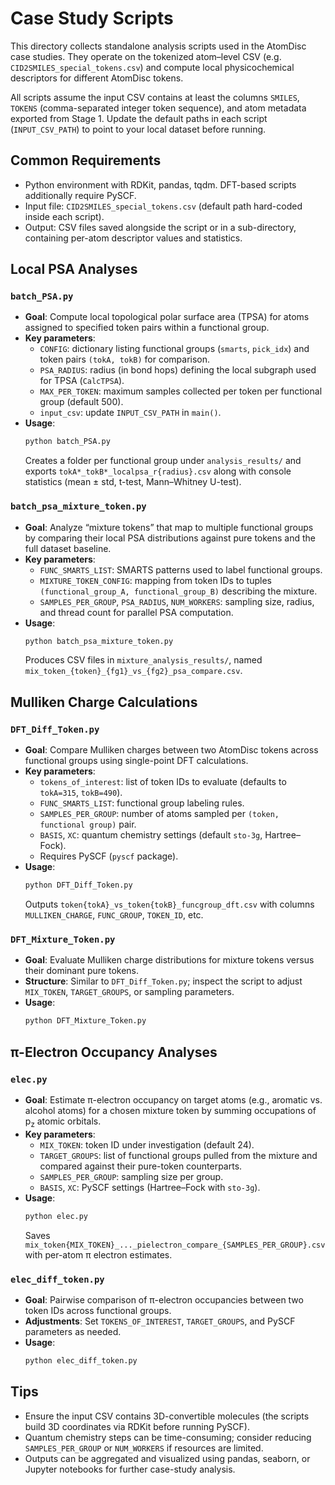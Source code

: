 # Case Study Scripts

This directory collects standalone analysis scripts used in the AtomDisc case studies. They operate on the tokenized atom–level CSV (e.g. `CID2SMILES_special_tokens.csv`) and compute local physicochemical descriptors for different AtomDisc tokens.

All scripts assume the input CSV contains at least the columns `SMILES`, `TOKENS` (comma-separated integer token sequence), and atom metadata exported from Stage 1. Update the default paths in each script (`INPUT_CSV_PATH`) to point to your local dataset before running.

## Common Requirements

- Python environment with RDKit, pandas, tqdm. DFT-based scripts additionally require PySCF.
- Input file: `CID2SMILES_special_tokens.csv` (default path hard-coded inside each script).
- Output: CSV files saved alongside the script or in a sub-directory, containing per-atom descriptor values and statistics.

## Local PSA Analyses

### `batch_PSA.py`
- **Goal**: Compute local topological polar surface area (TPSA) for atoms assigned to specified token pairs within a functional group.
- **Key parameters**:
  - `CONFIG`: dictionary listing functional groups (`smarts`, `pick_idx`) and token pairs `(tokA, tokB)` for comparison.
  - `PSA_RADIUS`: radius (in bond hops) defining the local subgraph used for TPSA (`CalcTPSA`).
  - `MAX_PER_TOKEN`: maximum samples collected per token per functional group (default 500).
  - `input_csv`: update `INPUT_CSV_PATH` in `main()`.
- **Usage**:
  ```bash
  python batch_PSA.py
  ```
  Creates a folder per functional group under `analysis_results/` and exports `tokA*_tokB*_localpsa_r{radius}.csv` along with console statistics (mean ± std, t-test, Mann–Whitney U-test).

### `batch_psa_mixture_token.py`
- **Goal**: Analyze “mixture tokens” that map to multiple functional groups by comparing their local PSA distributions against pure tokens and the full dataset baseline.
- **Key parameters**:
  - `FUNC_SMARTS_LIST`: SMARTS patterns used to label functional groups.
  - `MIXTURE_TOKEN_CONFIG`: mapping from token IDs to tuples `(functional_group_A, functional_group_B)` describing the mixture.
  - `SAMPLES_PER_GROUP`, `PSA_RADIUS`, `NUM_WORKERS`: sampling size, radius, and thread count for parallel PSA computation.
- **Usage**:
  ```bash
  python batch_psa_mixture_token.py
  ```
  Produces CSV files in `mixture_analysis_results/`, named `mix_token_{token}_{fg1}_vs_{fg2}_psa_compare.csv`.

## Mulliken Charge Calculations

### `DFT_Diff_Token.py`
- **Goal**: Compare Mulliken charges between two AtomDisc tokens across functional groups using single-point DFT calculations.
- **Key parameters**:
  - `tokens_of_interest`: list of token IDs to evaluate (defaults to `tokA=315`, `tokB=490`).
  - `FUNC_SMARTS_LIST`: functional group labeling rules.
  - `SAMPLES_PER_GROUP`: number of atoms sampled per `(token, functional group)` pair.
  - `BASIS`, `XC`: quantum chemistry settings (default `sto-3g`, Hartree–Fock).
  - Requires PySCF (`pyscf` package).
- **Usage**:
  ```bash
  python DFT_Diff_Token.py
  ```
  Outputs `token{tokA}_vs_token{tokB}_funcgroup_dft.csv` with columns `MULLIKEN_CHARGE`, `FUNC_GROUP`, `TOKEN_ID`, etc.

### `DFT_Mixture_Token.py`
- **Goal**: Evaluate Mulliken charge distributions for mixture tokens versus their dominant pure tokens.
- **Structure**: Similar to `DFT_Diff_Token.py`; inspect the script to adjust `MIX_TOKEN`, `TARGET_GROUPS`, or sampling parameters.
- **Usage**:
  ```bash
  python DFT_Mixture_Token.py
  ```

## π-Electron Occupancy Analyses

### `elec.py`
- **Goal**: Estimate π-electron occupancy on target atoms (e.g., aromatic vs. alcohol atoms) for a chosen mixture token by summing occupations of p<sub>z</sub> atomic orbitals.
- **Key parameters**:
  - `MIX_TOKEN`: token ID under investigation (default 24).
  - `TARGET_GROUPS`: list of functional groups pulled from the mixture and compared against their pure-token counterparts.
  - `SAMPLES_PER_GROUP`: sampling size per group.
  - `BASIS`, `XC`: PySCF settings (Hartree–Fock with `sto-3g`).
- **Usage**:
  ```bash
  python elec.py
  ```
  Saves `mix_token{MIX_TOKEN}_..._pielectron_compare_{SAMPLES_PER_GROUP}.csv` with per-atom π electron estimates.

### `elec_diff_token.py`
- **Goal**: Pairwise comparison of π-electron occupancies between two token IDs across functional groups.
- **Adjustments**: Set `TOKENS_OF_INTEREST`, `TARGET_GROUPS`, and PySCF parameters as needed.
- **Usage**:
  ```bash
  python elec_diff_token.py
  ```

## Tips

- Ensure the input CSV contains 3D-convertible molecules (the scripts build 3D coordinates via RDKit before running PySCF).
- Quantum chemistry steps can be time-consuming; consider reducing `SAMPLES_PER_GROUP` or `NUM_WORKERS` if resources are limited.
- Outputs can be aggregated and visualized using pandas, seaborn, or Jupyter notebooks for further case-study analysis.
